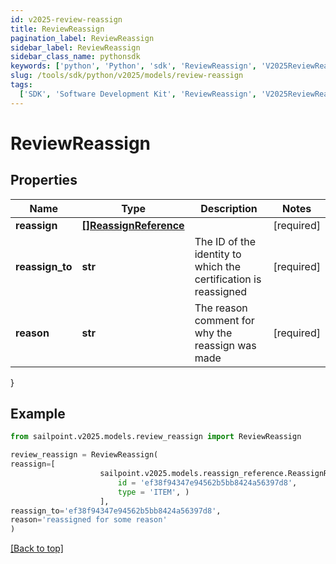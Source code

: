 ```yaml
---
id: v2025-review-reassign
title: ReviewReassign
pagination_label: ReviewReassign
sidebar_label: ReviewReassign
sidebar_class_name: pythonsdk
keywords: ['python', 'Python', 'sdk', 'ReviewReassign', 'V2025ReviewReassign']
slug: /tools/sdk/python/v2025/models/review-reassign
tags:
  ['SDK', 'Software Development Kit', 'ReviewReassign', 'V2025ReviewReassign']
---
```


# ReviewReassign

## Properties

| Name | Type | Description | Notes |
| --- | --- | --- | --- |
| **reassign** | [**[]ReassignReference**](reassign-reference) |  | [required] |
| **reassign_to** | **str** | The ID of the identity to which the certification is reassigned | [required] |
| **reason** | **str** | The reason comment for why the reassign was made | [required] |

}

## Example

```python
from sailpoint.v2025.models.review_reassign import ReviewReassign

review_reassign = ReviewReassign(
reassign=[
                    sailpoint.v2025.models.reassign_reference.ReassignReference(
                        id = 'ef38f94347e94562b5bb8424a56397d8',
                        type = 'ITEM', )
                    ],
reassign_to='ef38f94347e94562b5bb8424a56397d8',
reason='reassigned for some reason'
)

```

[[Back to top]](#)
